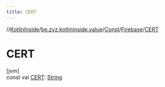 ```yaml
---
title: CERT
---
```

//[KotlinInside](../../../../index.html)/[be.zvz.kotlininside.value](../../index.html)/[Const](../index.html)/[Firebase](index.html)/[CERT](-c-e-r-t.html)



# CERT



[jvm]\
const val [CERT](-c-e-r-t.html): [String](https://kotlinlang.org/api/latest/jvm/stdlib/kotlin/-string/index.html)




